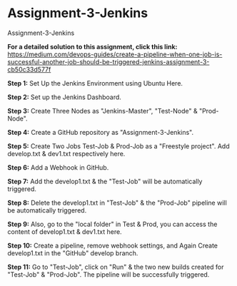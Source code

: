 # Assignment-3-Jenkins
Assignment-3-Jenkins

**For a detailed solution to this assignment, click this link:** https://medium.com/devops-guides/create-a-pipeline-when-one-job-is-successful-another-job-should-be-triggered-jenkins-assignment-3-cb50c33d577f

**Step 1:** Set Up the Jenkins Environment using Ubuntu Here.

**Step 2:** Set up the Jenkins Dashboard.

**Step 3:** Create Three Nodes as "Jenkins-Master", "Test-Node" & "Prod-Node".

**Step 4:** Create a GitHub repository as "Assignment-3-Jenkins".

**Step 5:** Create Two Jobs Test-Job & Prod-Job as a "Freestyle project". Add develop.txt & dev1.txt respectively here.

**Step 6:** Add a Webhook in GitHub.

**Step 7:** Add the develop1.txt & the "Test-Job" will be automatically triggered.

**Step 8:** Delete the develop1.txt in "Test-Job" & the "Prod-Job" pipeline will be automatically triggered.

**Step 9:** Also, go to the "local folder" in Test & Prod, you can access the content of develop1.txt & dev1.txt here.

**Step 10:** Create a pipeline, remove webhook settings, and Again Create develop1.txt in the "GitHub" develop branch. 

**Step 11:** Go to "Test-Job", click on "Run" & the two new builds created for "Test-Job" & "Prod-Job". The pipeline will be successfully triggered.
